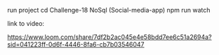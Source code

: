 run project
 cd Challenge-18 NoSql (Social-media-app)
 npm run watch
 
 link to video:
 
 https://www.loom.com/share/7df2b2ac045e4e58bdd7ee6c51a2694a?sid=041223ff-0d6f-4446-8fa6-cb7b03546047